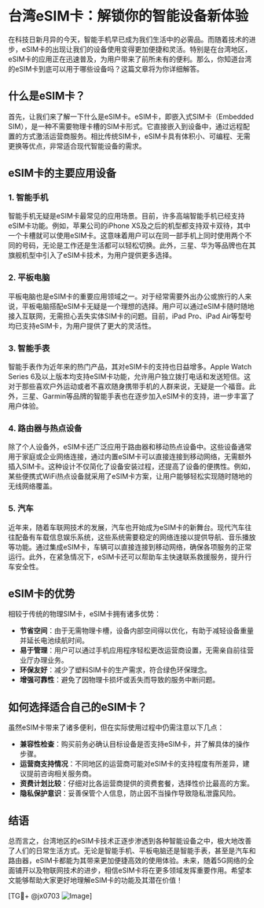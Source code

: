 # 台湾eSIM卡：解锁你的智能设备新体验

在科技日新月异的今天，智能手机早已成为我们生活中的必需品。而随着技术的进步，eSIM卡的出现让我们的设备使用变得更加便捷和灵活。特别是在台湾地区，eSIM卡的应用正在迅速普及，为用户带来了前所未有的便利。那么，你知道台湾的eSIM卡到底可以用于哪些设备吗？这篇文章将为你详细解答。

## 什么是eSIM卡？

首先，让我们来了解一下什么是eSIM卡。eSIM卡，即嵌入式SIM卡（Embedded SIM），是一种不需要物理卡槽的SIM卡形式。它直接嵌入到设备中，通过远程配置的方式激活运营商服务。相比传统SIM卡，eSIM卡具有体积小、可编程、无需更换等优点，非常适合现代智能设备的需求。

## eSIM卡的主要应用设备

### 1. 智能手机

智能手机无疑是eSIM卡最常见的应用场景。目前，许多高端智能手机已经支持eSIM卡功能。例如，苹果公司的iPhone XS及之后的机型都支持双卡双待，其中一个卡槽就可以使用eSIM卡。这意味着用户可以在同一部手机上同时使用两个不同的号码，无论是工作还是生活都可以轻松切换。此外，三星、华为等品牌也在其旗舰机型中引入了eSIM卡技术，为用户提供更多选择。

### 2. 平板电脑

平板电脑也是eSIM卡的重要应用领域之一。对于经常需要外出办公或旅行的人来说，平板电脑搭配eSIM卡无疑是一个理想的选择。用户可以通过eSIM卡随时随地接入互联网，无需担心丢失实体SIM卡的问题。目前，iPad Pro、iPad Air等型号均已支持eSIM卡，为用户提供了更大的灵活性。

### 3. 智能手表

智能手表作为近年来的热门产品，其对eSIM卡的支持也日益增多。Apple Watch Series 6及以上版本均支持eSIM卡功能，允许用户独立拨打电话和发送短信。这对于那些喜欢户外运动或者不喜欢随身携带手机的人群来说，无疑是一个福音。此外，三星、Garmin等品牌的智能手表也在逐步加入eSIM卡的支持，进一步丰富了用户体验。

### 4. 路由器与热点设备

除了个人设备外，eSIM卡还广泛应用于路由器和移动热点设备中。这些设备通常用于家庭或企业网络连接，通过内置eSIM卡可以直接连接到移动网络，无需额外插入SIM卡。这种设计不仅简化了设备安装过程，还提高了设备的便携性。例如，某些便携式WiFi热点设备就采用了eSIM卡方案，让用户能够轻松实现随时随地的无线网络覆盖。

### 5. 汽车

近年来，随着车联网技术的发展，汽车也开始成为eSIM卡的新舞台。现代汽车往往配备有车载信息娱乐系统，这些系统需要稳定的网络连接以提供导航、音乐播放等功能。通过集成eSIM卡，车辆可以直接连接到移动网络，确保各项服务的正常运行。此外，在紧急情况下，eSIM卡还可以帮助车主快速联系救援服务，提升行车安全性。

## eSIM卡的优势

相较于传统的物理SIM卡，eSIM卡拥有诸多优势：

- **节省空间**：由于无需物理卡槽，设备内部空间得以优化，有助于减轻设备重量并延长电池续航时间。
- **易于管理**：用户可以通过手机应用程序轻松更改运营商设置，无需亲自前往营业厅办理业务。
- **环保友好**：减少了塑料SIM卡的生产需求，符合绿色环保理念。
- **增强可靠性**：避免了因物理卡损坏或丢失而导致的服务中断问题。

## 如何选择适合自己的eSIM卡？

虽然eSIM卡带来了诸多便利，但在实际使用过程中仍需注意以下几点：

- **兼容性检查**：购买前务必确认目标设备是否支持eSIM卡，并了解具体的操作步骤。
- **运营商支持情况**：不同地区的运营商可能对eSIM卡的支持程度有所差异，建议提前咨询相关服务商。
- **资费计划比较**：仔细对比各运营商提供的资费套餐，选择性价比最高的方案。
- **隐私保护意识**：妥善保管个人信息，防止因不当操作导致隐私泄露风险。

## 结语

总而言之，台湾地区的eSIM卡技术正逐步渗透到各种智能设备之中，极大地改善了人们的日常生活方式。无论是智能手机、平板电脑还是智能手表，甚至是汽车和路由器，eSIM卡都能为其带来更加便捷高效的使用体验。未来，随着5G网络的全面铺开以及物联网技术的进步，相信eSIM卡将在更多领域发挥重要作用。希望本文能够帮助大家更好地理解eSIM卡的功能及其潜在价值！

[TG💪+ @jx0703 ![Image](https://github.com/user-attachments/assets/dbca1d08-cadb-493c-b0ec-ad6f7a83f270)]